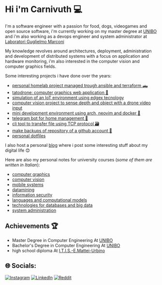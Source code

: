 # Hi i'm Carnivuth 💻

I'm a software engineer with a passion for food, dogs, videogames and open source software, i'm currently working on my master degree at [UNIBO](https://www.unibo.it/it) and i'm also working as a devops engineer and system administrator at [Laboratori Guglielmo Marconi](https://www.labs.it)

My knowledge revolves around architectures, deployment, administration and development of distributed systems with a focus on application and hardware monitoring, i'm also interested in the computer vision and computer graphics fields.

Some interesting projects i have done over the years:

- [personal homelab project managed trough ansible and terraform 🛻](https://github.com/carnivuth/labcraft)
- [tatodrone: computer graphics web application 🚁](https://github.com/carnivuth/tatodrone)
- [simulation of an IoT environment using edgex tecnology](https://github.com/carnivuth/edgex_iot_simulation)
- [computer vision project to sense depth and object with a drone video input](https://github.com/carnivuth/stereo_robot_navigation)
- [mini development environment using arch, neovim and docker 🐳](https://github.com/carnivuth/toolbox)
- [telegram bot for home management 🤖](https://github.com/carnivuth/curiel_bot)
- [cli tool to transfer file using TCP protocol 🗃️](https://github.com/carnivuth/lesgofile)
- [make backups of repository of a github account 💾](https://github.com/carnivuth/github_sync)
- [personal dotfiles](https://github.com/carnivuth/scripts)

I also host a personal [blog](https://www.carnivuth.org) where i post some interesting stuff about my digital life 😊

Here are also my personal notes for university courses (*some of them are written in Italian*):

- [computer graphics](https://carnivuth.github.io/computer_graphics)
- [computer vision](https://carnivuth.github.io/computer_vision)
- [mobile systems](https://carnivuth.github.io/mobile_systems)
- [datamining](https://carnivuth.github.io/datamining)
- [information security](https://carnivuth.github.io/sicurezza_informazione)
- [languages and computational models](https://carnivuth.github.io/linguaggi_modelli_computazionali)
- [technologies for databases and big data](https://carnivuth.github.io/tecnologie_basi_dati)
- [system administration](https://github.com/carnivuth/LAS)

##  Achievements 🏆

  - Master Degree in Computer Engineering At [UNIBO](https://www.unibo.it/it)
  - Bachelor's Degree in Computer Engineering At [UNIBO](https://www.unibo.it/it)
  - high school diploma At [I.T.I.S.-E.Mattei-Urbino](https://www.itisurbino.edu.it/)

## 🌐 Socials:
[![Instagram](https://img.shields.io/badge/Instagram-%23E4405F.svg?logo=Instagram&logoColor=white)](https://instagram.com/longhi.matteo) [![LinkedIn](https://img.shields.io/badge/LinkedIn-%230077B5.svg?logo=linkedin&logoColor=white)](https://linkedin.com/in/matteo-longhi-b3a433247) [![Reddit](https://img.shields.io/badge/Reddit-%23FF4500.svg?logo=Reddit&logoColor=white)](https://reddit.com/user/carnivuth)
